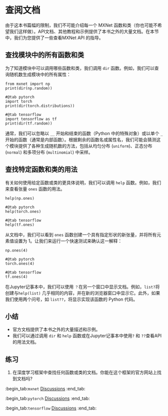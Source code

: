 # 查阅文档

由于这本书篇幅的限制，我们不可能介绍每一个 MXNet 函数和类（你也可能不希望我们这样做）。API文档、其他教程和示例提供了本书之外的大量文档。在本节中，我们为您提供了一些查看MXNet API 的指导。

## 查找模块中的所有函数和类

为了知道模块中可以调用哪些函数和类，我们调用 `dir` 函数。例如，我们可以查询随机数生成模块中的所有属性：

```{.python .input  n=1}
from mxnet import np
print(dir(np.random))
```

```{.python .input  n=1}
#@tab pytorch
import torch
print(dir(torch.distributions))
```

```{.python .input  n=1}
#@tab tensorflow
import tensorflow as tf
print(dir(tf.random))
```

通常，我们可以忽略以 `__` 开始和结束的函数（Python 中的特殊对象）或以单个 `_` 开始的函数（通常是内部函数）。根据剩余的函数名或属性名，我们可能会猜测这个模块提供了各种生成随机数的方法，包括从均匀分布 (`uniform`)、正态分布 (`normal`) 和多项分布 (`multinomial`) 中采样。

## 查找特定函数和类的用法

有关如何使用给定函数或类的更具体说明，我们可以调用 `help` 函数。例如，我们来查看张量 `ones` 函数的用法。

```{.python .input}
help(np.ones)
```

```{.python .input}
#@tab pytorch
help(torch.ones)
```

```{.python .input}
#@tab tensorflow
help(tf.ones)
```

从文档中，我们可以看到 `ones` 函数创建一个具有指定形状的新张量，并将所有元素值设置为 1。让我们来运行一个快速测试来确认这一解释：

```{.python .input}
np.ones(4)
```

```{.python .input}
#@tab pytorch
torch.ones(4)
```

```{.python .input}
#@tab tensorflow
tf.ones(4)
```

在Jupyter记事本中，我们可以使用 `？`在另一个窗口中显示文档。例如，`list?`将创建与`help(list)` 几乎相同的内容，并在新的浏览器窗口中显示它。此外，如果我们使用两个问号，如 `list??`，将显示实现该函数的 Python 代码。

## 小结

* 官方文档提供了本书之外的大量描述和示例。
* 我们可以通过调用 `dir` 和 `help` 函数或在Jupyter记事本中使用`?` 和 `??`查看API的用法文档。

## 练习

1. 在深度学习框架中查找任何函数或类的文档。你能在这个框架的官方网站上找到文档吗?

:begin_tab:`mxnet`
[Discussions](https://discuss.d2l.ai/t/topic/1764)
:end_tab:

:begin_tab:`pytorch`
[Discussions](https://discuss.d2l.ai/t/topic/1765)
:end_tab:

:begin_tab:`tensorflow`
[Discussions](https://discuss.d2l.ai/t/topic/1763)
:end_tab:
